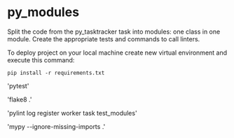 # py_modules

Split the code from the py_tasktracker task into modules: one class in one module. Create the appropriate tests and commands to call linters.

To deploy project on your local machine create new virtual environment and execute this command:

`pip install -r requirements.txt`

'pytest'

'flake8 .'

'pylint log register worker task test_modules'

'mypy --ignore-missing-imports .'